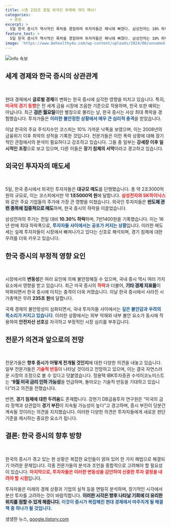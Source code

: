 ```yaml
---
title: 시총 235조 증발 외국인 투매에 개미 패닉!
categories:
  - 증권
excerpt: >
  5일 한국 증시가 역사적인 폭락을 경험하며 투자자들은 패닉에 빠졌다. 삼성전자는 10% 하락, 코스피는 235조 원 증발. 전문가들 사이에선 ‘일시 조정’과 ‘장기 침체’의 의견이 엇갈린다. 과연 회복의 가시성이 있을까?
feature_text: >
  5일 한국 증시가 역사적인 폭락을 경험하며 투자자들은 패닉에 빠졌다. 삼성전자는 10% 하락, 코스피는 235조 원 증발. 전문가들 사이에선 ‘일시 조정’과 ‘장기 침체’의 의견이 엇갈린다. 과연 회복의 가시성이 있을까?
image: 'https://www.behealthy4u.com/wp-content/uploads/2024/06/unnamed-file.png'
---
```


<p><img src="https://www.behealthy4u.com/wp-content/uploads/2024/06/unnamed-file.png" alt="info 속보" /></p>

<h2 data-ke-size="size26">세계 경제와 한국 증시의 상관관계</h2>

<p data-ke-size="size16">&nbsp;</p>  

<p>현대 경제에서 <b>글로벌 경제</b>의 변화는 한국 증시에 심각한 영향을 미치고 있습니다. 특히, <b><span style="color: #ee2323;">미국의 경기 동향</span></b>은 전 세계 금융 시장에 즈음한 기준으로 작용하며, 한국 또한 예외는 아닙니다. 최근 <b><span style="background-color: #21538527;">검은 월요일</span></b>이란 별칭으로 불리는 날, 한국 증시는 사상 최대 폭락을 경험했습니다. 투자가들은 <b><span style="color: #1a5490;">이러한 불안정한 상황에서 매우 큰 심리적 충격</span></b>을 받았습니다.</p>

<p>이날 한국의 주요 주식지수인 코스피는 10% 가까운 낙폭을 보였으며, 이는 2008년의 금융위기 이후 최악의 성적을 기록한 것입니다. 전문가들은 이런 폭락 상황에 대해 장기적인 관점에서의 분석이 필요하다고 강조하고 있습니다. 그들 중 일부는 <b>강세장 이후 일시적인 조정</b>으로 보고 있으며, 다른 이들은 <b>장기 침체의 서막</b>이라고 경고하고 있습니다.</p>

<h2 data-ke-size="size26">외국인 투자자의 매도세</h2>

<p data-ke-size="size16">&nbsp;</p>  

<p>5일, 한국 증시에서 외국인 투자자들은 <b>대규모 매도</b>를 단행했습니다. 총 약 2조3000억 원의 규모로, 이는 코스피에서만 약 <b>1조5000억 원</b>에 달합니다. <b><span style="color: #ee2323;">삼성전자와 SK하이닉스</span></b>와 같은 주요 기업들의 주가에 가장 큰 영향을 미쳤습니다. 외국인 투자자들은 <b><span style="background-color: #21538527;">반도체 관련 종목에 집중적으로 매도</span></b>하며, 한국 증시의 하락을 이끌었습니다.</p>

<p>삼성전자의 주가는 전일 대비 <b>10.30% 하락</b>하며, 7만1400원을 기록했습니다. 이는 16년 만에 최대 하락폭으로, <b><span style="color: #1a5490;">투자자들 사이에서는 공포가 커지는 상황</span></b>입니다. 이러한 매도세는 실제 투자자들이 시장에서 빠져나가고 있다는 신호로 해석되며, 경기 침체에 대한 우려를 더욱 키우고 있습니다.</p>

<h2 data-ke-size="size26">한국 증시의 부정적 영향 요인</h2>

<p data-ke-size="size16">&nbsp;</p>  

<p>시장에서의 <b>변동성</b>은 여러 요인에 의해 불안정해질 수 있으며, 국내 증시 역시 여러 가지 요소에서 영향을 받고 있습니다. 최근 미국 증시의 <b><span style="color: #ee2323;">하락</span></b>과 더불어, <b><span style="background-color: #21538527;">기타 경제 지표들</span></b>이 악화되면서 한국 증시에 미치는 충격이 더욱 커졌습니다. 이날 한국 증시에서 사라진 시가총액은 무려 <b>235조 원</b>에 달합니다.</p>

<p>국제 경제의 불안정성이 심화되면서, 국내 투자자들 사이에서는 <b><span style="color: #1a5490;">깊은 불안감과 우려의 목소리가 커지고 있습니다</span></b>. 이러한 상황에서는 외부 악재와 내부 불안 요소가 동시에 작용하여 <b>안전자산 선호</b>를 자극하고 부정적인 시장 심리를 부추깁니다.</p>

<h2 data-ke-size="size26">전문가 의견과 앞으로의 전망</h2>

<p data-ke-size="size16">&nbsp;</p>  

<p>전문가들은 <b>향후 증시가 어떻게 전개될 것인지</b>에 대한 다양한 의견을 내놓고 있습니다. 일부 전문가들은 <b><span style="color: #ee2323;">기술적 반등</span></b>이 나타날 것이라고 전망하고 있으며, 이는 결국 자연스러운 시장의 조정으로 볼 수 있다고 덧붙였습니다. 정용택 IBK투자증권 수석이코노미스트는 “<b><span style="background-color: #21538527;">9월 미국 금리 인하 가능성</span></b>을 언급하며, 돌아오는 기술적 반등을 기대하고 있습니다”라고 의견을 전했습니다.</p>

<p>반면, <b>경기 침체에 대한 두려움</b>도 존재합니다. 강현기 DB금융투자 연구원은 “미국의 금리 정책과 상관없이 <strong>경기 부진</strong>이 지속될 가능성이 높다”고 경고하며, 증시 부진이 당분간 계속될 것이라는 의견을 지지했습니다. 이러한 다양한 의견은 투자자들에게 새로운 판단 기준을 제시하는 중요한 요소가 됩니다.</p>

<h2 data-ke-size="size26">결론: 한국 증시의 향후 방향</h2>

<p data-ke-size="size16">&nbsp;</p>  

<p>한국의 증시가 겪고 있는 현 상황은 복잡한 요인들이 얽혀 있어 한 가지 해법으로 해결되기 어려운 문제입니다. 각종 전문가들의 분석과 조언을 종합적으로 고려해야 할 필요성이 있습니다. <b><span style="color: #ee2323;">마지막으로, 투자자들은 이러한 변동성을 감안하여 신중한 투자 결정을 내려야 할 시점</span></b>입니다. </p>

<p>투자자들은 미래의 경제 상황과 기업의 실적 등을 면밀히 분석하며, 장기적인 시각에서 분산 투자를 고려하는 것이 바람직합니다. <b><span style="background-color: #21538527;">이러한 시각은 향후 나타날 기회에 더 유리한 위치를 점할 수 있게 해줍니다.</span></b> <b><span style="color: #1a5490;">이것이 증시가 복잡해진 현대 경제에서 마주치게 될 해결책 중 하나가 될 것입니다.</span></b></p>
생생한 뉴스, <a href="https://qoogle.tistory.com" rel="dofollow">qoogle.tistory.com</a>


